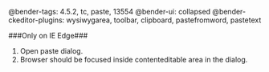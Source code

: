 @bender-tags: 4.5.2, tc, paste, 13554
@bender-ui: collapsed
@bender-ckeditor-plugins: wysiwygarea, toolbar, clipboard, pastefromword, pastetext

###Only on IE Edge###

1. Open paste dialog.
2. Browser should be focused inside contenteditable area in the dialog.
